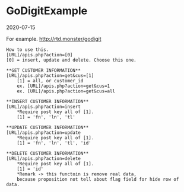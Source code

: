 # GoDigitExample
 2020-07-15
 
 For example.
 http://rtd.monster/godigit

    How to use this.
    [URL]/apis.php?action=[0]
    [0] = insert, update and delete. Choose this one.

    **GET CUSTOMER INFORMATION**
    [URL]/apis.php?action=get&cus=[1]
        [1] = all, or customer_id
        ex. [URL]/apis.php?action=get&cus=1
        ex. [URL]/apis.php?action=get&cus=all

    **INSERT CUSTOMER INFORMATION**
    [URL]/apis.php?action=insert
        *Require post key all of [1].
        [1] = 'fn', 'ln', 'tl' 
    
    **UPDATE CUSTOMER INFORMATION**
    [URL]/apis.php?action=update
        *Require post key all of [1].
        [1] = 'fn', 'ln', 'tl', 'id'

    **DELETE CUSTOMER INFORMATION**
    [URL]/apis.php?action=delete
        *Require post key all of [1].
        [1] = 'id'
        *Remark -> this functoin is remove real data,
        because proposition not tell about flag field for hide row of data.
